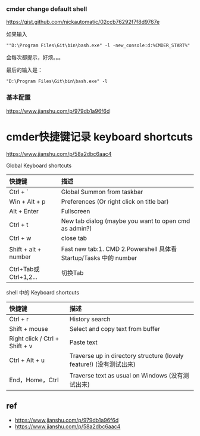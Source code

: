 


### cmder change default shell 

https://gist.github.com/nickautomatic/02ccb76292f7f8d9767e

如果输入

```
""D:\Program Files\Git\bin\bash.exe" -l -new_console:d:%CMDER_START%"
```

会每次都提示，好烦。。。

最后的输入是：

```
"D:\Program Files\Git\bin\bash.exe" -l
```

### 基本配置

https://www.jianshu.com/p/979db1a96f6d

 

cmder快捷键记录 keyboard shortcuts
==========

https://www.jianshu.com/p/58a2dbc6aac4

Global Keyboard shortcuts
    

| 快捷键   |     描述     |   
|:----------|:-------------| 
| Ctrl + \` |  Global Summon from taskbar |  
| Win + Alt + p |  Preferences (Or right click on title bar) |  
| Alt + Enter |  Fullscreen |   
| Ctrl + t |  New tab dialog (maybe you want to open cmd as admin?) |  
| Ctrl + w |  close tab |  
| Shift + alt + number |  Fast new tab:1. CMD 2.Powershell 具体看Startup/Tasks 中的 number  |  
| Ctrl+Tab或Ctrl+1,2... |  切换Tab |   


shell 中的 Keyboard shortcuts

| 快捷键   |     描述     |   
|:----------|:-------------| 
| Ctrl + r |  History search | 
| Shift + mouse | Select and copy text from buffer | 
| Right click / Ctrl + Shift + v | Paste text | 
| Ctrl + Alt + u |  Traverse up in directory structure (lovely feature!) (没有测试出来) | 
| End，Home，Ctrl |  Traverse text as usual on Windows (没有测试出来) | 


## ref

- https://www.jianshu.com/p/979db1a96f6d
- https://www.jianshu.com/p/58a2dbc6aac4













